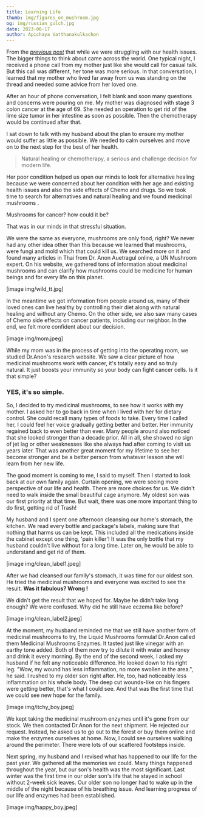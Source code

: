 ```yaml
---
title: Learning Life
thumb: img/figures_on_mushroom.jpg
og: img/russian_gulch.jpg
date: 2023-06-17
author: Apichaya Vatthanakulkachon
---
```

From the [*previous post*](jasminemyco-and-us-part-1-of-2.html) that while we were struggling with our health issues. The bigger things to think about came across the world. One typical night, I received a phone call from my mother just like she would call for casual talk. But this call was different, her tone was more serious. In that conversation, I learned that my mother who lived far away from us was standing on the thread and needed some advice from her loved one.

After an hour of phone conversation, I felt blank and soon many questions and concerns were pouring on me. My mother was diagnosed with stage 3 colon cancer at the age of 69. She needed an operation to get rid of the lime size tumor in her intestine as soon as possible. Then the chemotherapy would be continued after that.

I sat down to talk with my husband about the plan to ensure my mother would suffer as little as possible. We needed to calm ourselves and move on to the next step for the best of her health.

> Natural healing or chemotherapy, a serious and challenge decision for modern life.

Her poor condition helped us open our minds to look for alternative healing because we were concerned about her condition with her age and existing health issues and also the side effects of Chemo and drugs. So we took time to search for alternatives and natural healing and we found medicinal mushrooms .

Mushrooms for cancer? how could it be? 

That was in our minds in that stressful situation.

We were the same as everyone, mushrooms are only food, right? We never had any other idea other than this because we learned that mushrooms, were fungi and mold which that could kill us. We searched more on it and found many articles in Thai from Dr. Anon Auetragul online, a UN Mushroom expert. On his website, we gathered tons of information about medicinal mushrooms and can clarify how mushrooms could be medicine for human beings and for every life on this planet.

[image img/wild_tt.jpg]

In the meantime we got information from people around us, many of their loved ones can live healthy by controlling their diet along with natural healing and without any Chemo. On the other side, we also saw many cases of Chemo side effects on cancer patients, including our neighbor. In the end, we felt more confident about our decision.

[image img/mom.jpeg]

While my mom was in the process of getting into the operating room, we studied Dr.Anon's research website. We saw a clear picture of how medicinal mushrooms work with cancer, it's totally easy and so truly natural. It just boosts your immunity so your body can fight cancer cells. Is it that simple?

### YES, it's so simple.

So, I decided to try medicinal mushrooms, to see how it works with my mother. I asked her to go back in time when I lived with her for dietary control. She could recall many types of foods to take. Every time I called her, I could feel her voice gradually getting better and better. Her immunity regained back to even better than ever. Many people around also noticed that she looked stronger than a decade prior. All in all, she showed no sign of jet lag or other weaknesses like she always had after coming to visit us years later. That was another great moment for my lifetime to see her become stronger and be a better person from whatever lesson she will learn from her new life.

The good moment is coming to me, I said to myself. Then I started to look back at our own family again. Curtain opening, we were seeing more perspective of our life and health. There are more choices for us. We didn't need to walk inside the small beautiful cage anymore. My oldest son was our first priority at that time. But wait, there was one more important thing to do first, getting rid of Trash!

My husband and I spent one afternoon cleansing our home's stomach, the kitchen. We read every bottle and package's labels, making sure that nothing that harms us can be kept. This included all the medications inside the cabinet except one thing, 'pain killer'! It was the only bottle that my husband couldn't live without for a long time. Later on, he would be able to understand and get rid of them.

[image img/clean_label1.jpeg]

After we had cleansed our family's stomach, it was time for our oldest son. He tried the medicinal mushrooms and everyone was excited to see the result. **Was it fabulous? Wrong !**

We didn't get the result that we hoped for. Maybe he didn't take long enough? We were confused. Why did he still have eczema like before?

[image img/clean_label2.jpeg]

At the moment, my husband reminded me that we still have another form of medicinal mushrooms to try, the Liquid Mushrooms formula! Dr.Anon called them Medicinal Mushrooms Enzymes. It tasted just like vinegar with an earthy tone added. Both of them now try to dilute it with water and honey and drink it every morning. By the end of the second week, I asked my husband if he felt any noticeable difference. He looked down to his right leg. "Wow, my wound has less inflammation, no more swollen in the area.", he said. I rushed to my older son right after. He, too, had noticeably less inflammation on his whole body. The deep cut wounds-like on his fingers were getting better, that's what I could see. And that was the first time that we could see new hope for the family.

[image img/itchy_boy.jpeg]

We kept taking the medicinal mushroom enzymes until it's gone from our stock. We then contacted Dr.Anon for the next shipment. He rejected our request. Instead, he asked us to go out to the forest or buy them online and make the enzymes ourselves at home. Now, I could see ourselves walking around the perimeter. There were lots of our scattered footsteps inside.

Next spring, my husband and I revised what has happened to our life for the past year. We gathered all the memories we could. Many things happened throughout the year, but our son's health was the most significant. Last winter was the first time in our older son's life that he stayed in school without 2-week sick leaves. Our older son no longer had to wake up in the middle of the night because of his breathing issue. And learning progress of our life and enzymes had been established.

[image img/happy_boy.jpeg]